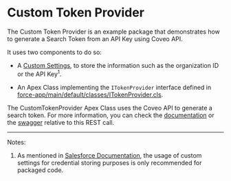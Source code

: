 # Custom Token Provider

The Custom Token Provider is an example package that demonstrates how to generate a Search Token from an API Key using Coveo API.

It uses two components to do so:

- A [Custom Settings](https://developer.salesforce.com/docs/atlas.en-us.apexcode.meta/apexcode/apex_customsettings.htm), to store the information such as the organization ID or the API Key<sup>1</sup>.

- An Apex Class implementing the `ITokenProvider` interface defined in [force-app/main/default/classes/ITokenProvider.cls](../main/default/default/classes/ITokenProvider.cls).

The CustomTokenProvider Apex Class uses the Coveo API to generate a search token. For more information, you can check the [documentation](https://docs.coveo.com/en/56/) or the [swagger](https://platform.cloud.coveo.com/docs/?urls.primaryName=Search%20API#/Search%20V2/token) relative to this REST call.


----
Notes:
1. As mentioned in [Salesforce Documentation](https://developer.salesforce.com/docs/atlas.en-us.apexcode.meta/apexcode/apex_customsettings.htm), the usage of custom settings for credential storing purposes is only recommended for packaged code. 